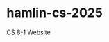 # hamlin-cs-2025
CS 8-1 Website
<img a="https://1drv.ms/i/c/442e9dc6017fcf83/EYPPfwHGnS4ggET8GAAAAAAB41ZdTMgJpas9AgHFrH2o0Q?e=JmNCTe">
